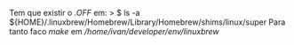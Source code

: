 
Tem que existir o *.OFF* em:
    > $ ls -a ${HOME}/.linuxbrew/Homebrew/Library/Homebrew/shims/linux/super
Para tanto faco *make* em _/home/ivan/developer/env/linuxbrew_

